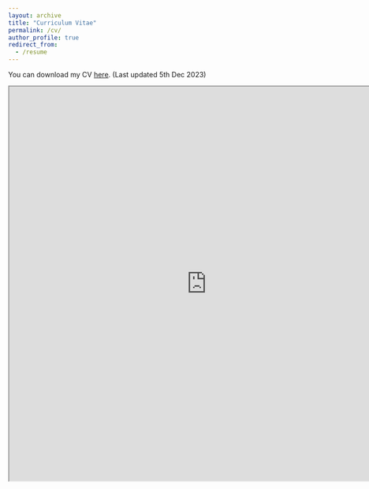 ```yaml
---
layout: archive
title: "Curriculum Vitae"
permalink: /cv/
author_profile: true
redirect_from:
  - /resume
---
```


You can download my CV [here](/files/CV_Aayush.pdf). (Last updated 5th Dec 2023)

<iframe src="https://aayush2003.github.io/files/CV_Aayush.pdf" width="800" height="800"> </iframe>
